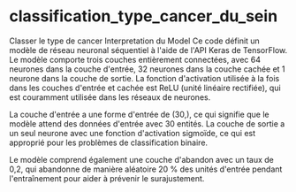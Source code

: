 # classification_type_cancer_du_sein
Classer le type de cancer
Interpretation du Model Ce code définit un modèle de réseau neuronal séquentiel à l'aide de l'API Keras de TensorFlow. Le modèle comporte trois couches entièrement connectées, avec 64 neurones dans la couche d'entrée, 32 neurones dans la couche cachée et 1 neurone dans la couche de sortie. La fonction d'activation utilisée à la fois dans les couches d'entrée et cachée est ReLU (unité linéaire rectifiée), qui est couramment utilisée dans les réseaux de neurones.

La couche d'entrée a une forme d'entrée de (30,), ce qui signifie que le modèle attend des données d'entrée avec 30 entités. La couche de sortie a un seul neurone avec une fonction d'activation sigmoïde, ce qui est approprié pour les problèmes de classification binaire.

Le modèle comprend également une couche d'abandon avec un taux de 0,2, qui abandonne de manière aléatoire 20 % des unités d'entrée pendant l'entraînement pour aider à prévenir le surajustement.
